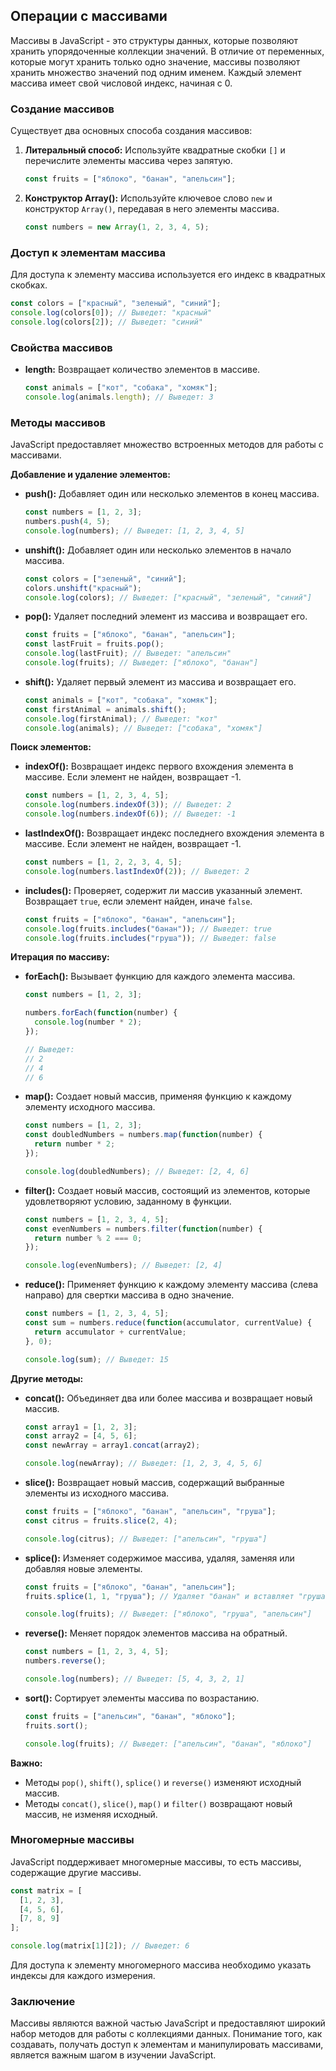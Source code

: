 ## Операции с массивами

Массивы в JavaScript - это структуры данных, которые позволяют хранить упорядоченные коллекции значений. В отличие от переменных, которые могут хранить только одно значение, массивы позволяют хранить множество значений под одним именем.  Каждый элемент массива имеет свой числовой индекс, начиная с 0. 

### Создание массивов

Существует два основных способа создания массивов:

1. **Литеральный способ:** Используйте квадратные скобки `[]` и перечислите элементы массива через запятую.

    ```javascript
    const fruits = ["яблоко", "банан", "апельсин"];
    ```

2. **Конструктор Array():** Используйте ключевое слово `new` и конструктор `Array()`, передавая в него элементы массива.

    ```javascript
    const numbers = new Array(1, 2, 3, 4, 5);
    ```

### Доступ к элементам массива

Для доступа к элементу массива используется его индекс в квадратных скобках. 

```javascript
const colors = ["красный", "зеленый", "синий"];
console.log(colors[0]); // Выведет: "красный"
console.log(colors[2]); // Выведет: "синий"
```

### Свойства массивов

* **length:** Возвращает количество элементов в массиве.

    ```javascript
    const animals = ["кот", "собака", "хомяк"];
    console.log(animals.length); // Выведет: 3
    ```

### Методы массивов

JavaScript предоставляет множество встроенных методов для работы с массивами.

**Добавление и удаление элементов:**

* **push():** Добавляет один или несколько элементов в конец массива.

    ```javascript
    const numbers = [1, 2, 3];
    numbers.push(4, 5);
    console.log(numbers); // Выведет: [1, 2, 3, 4, 5]
    ```

* **unshift():** Добавляет один или несколько элементов в начало массива.

    ```javascript
    const colors = ["зеленый", "синий"];
    colors.unshift("красный");
    console.log(colors); // Выведет: ["красный", "зеленый", "синий"]
    ```

* **pop():** Удаляет последний элемент из массива и возвращает его.

    ```javascript
    const fruits = ["яблоко", "банан", "апельсин"];
    const lastFruit = fruits.pop(); 
    console.log(lastFruit); // Выведет: "апельсин"
    console.log(fruits); // Выведет: ["яблоко", "банан"]
    ```

* **shift():** Удаляет первый элемент из массива и возвращает его.

    ```javascript
    const animals = ["кот", "собака", "хомяк"];
    const firstAnimal = animals.shift();
    console.log(firstAnimal); // Выведет: "кот"
    console.log(animals); // Выведет: ["собака", "хомяк"]
    ```

**Поиск элементов:**

* **indexOf():** Возвращает индекс первого вхождения элемента в массиве. Если элемент не найден, возвращает -1.

    ```javascript
    const numbers = [1, 2, 3, 4, 5];
    console.log(numbers.indexOf(3)); // Выведет: 2
    console.log(numbers.indexOf(6)); // Выведет: -1
    ```

* **lastIndexOf():**  Возвращает индекс последнего вхождения элемента в массиве. Если элемент не найден, возвращает -1.

    ```javascript
    const numbers = [1, 2, 2, 3, 4, 5];
    console.log(numbers.lastIndexOf(2)); // Выведет: 2
    ```

* **includes():** Проверяет, содержит ли массив указанный элемент. Возвращает `true`, если элемент найден, иначе `false`.

    ```javascript
    const fruits = ["яблоко", "банан", "апельсин"];
    console.log(fruits.includes("банан")); // Выведет: true
    console.log(fruits.includes("груша")); // Выведет: false
    ```

**Итерация по массиву:**

* **forEach():** Вызывает функцию для каждого элемента массива.

    ```javascript
    const numbers = [1, 2, 3];

    numbers.forEach(function(number) {
      console.log(number * 2);
    });

    // Выведет:
    // 2
    // 4
    // 6
    ```

* **map():** Создает новый массив, применяя функцию к каждому элементу исходного массива.

    ```javascript
    const numbers = [1, 2, 3];
    const doubledNumbers = numbers.map(function(number) {
      return number * 2;
    });

    console.log(doubledNumbers); // Выведет: [2, 4, 6]
    ```

* **filter():** Создает новый массив, состоящий из элементов, которые удовлетворяют условию, заданному в функции.

    ```javascript
    const numbers = [1, 2, 3, 4, 5];
    const evenNumbers = numbers.filter(function(number) {
      return number % 2 === 0; 
    });

    console.log(evenNumbers); // Выведет: [2, 4]
    ```

* **reduce():** Применяет функцию к каждому элементу массива (слева направо) для свертки массива в одно значение.

    ```javascript
    const numbers = [1, 2, 3, 4, 5];
    const sum = numbers.reduce(function(accumulator, currentValue) {
      return accumulator + currentValue;
    }, 0);

    console.log(sum); // Выведет: 15
    ```

**Другие методы:**

* **concat():** Объединяет два или более массива и возвращает новый массив.

    ```javascript
    const array1 = [1, 2, 3];
    const array2 = [4, 5, 6];
    const newArray = array1.concat(array2);

    console.log(newArray); // Выведет: [1, 2, 3, 4, 5, 6]
    ```

* **slice():** Возвращает новый массив, содержащий выбранные элементы из исходного массива.

    ```javascript
    const fruits = ["яблоко", "банан", "апельсин", "груша"];
    const citrus = fruits.slice(2, 4);

    console.log(citrus); // Выведет: ["апельсин", "груша"]
    ```

* **splice():** Изменяет содержимое массива, удаляя, заменяя или добавляя новые элементы.

    ```javascript
    const fruits = ["яблоко", "банан", "апельсин"];
    fruits.splice(1, 1, "груша"); // Удаляет "банан" и вставляет "груша" на его место

    console.log(fruits); // Выведет: ["яблоко", "груша", "апельсин"]
    ```

* **reverse():** Меняет порядок элементов массива на обратный.

    ```javascript
    const numbers = [1, 2, 3, 4, 5];
    numbers.reverse();

    console.log(numbers); // Выведет: [5, 4, 3, 2, 1]
    ```

* **sort():** Сортирует элементы массива по возрастанию.

    ```javascript
    const fruits = ["апельсин", "банан", "яблоко"];
    fruits.sort();

    console.log(fruits); // Выведет: ["апельсин", "банан", "яблоко"]
    ```

**Важно:** 

* Методы `pop()`, `shift()`, `splice()` и `reverse()` изменяют исходный массив.
* Методы `concat()`, `slice()`, `map()` и `filter()`  возвращают новый массив, не изменяя исходный.

### Многомерные массивы

JavaScript поддерживает многомерные массивы, то есть массивы, содержащие другие массивы. 

```javascript
const matrix = [
  [1, 2, 3],
  [4, 5, 6],
  [7, 8, 9]
];

console.log(matrix[1][2]); // Выведет: 6
```

Для доступа к элементу многомерного массива необходимо указать индексы для каждого измерения. 

### Заключение

Массивы являются важной частью JavaScript и предоставляют широкий набор методов для работы с коллекциями данных. Понимание того, как создавать, получать доступ к элементам и манипулировать массивами, является важным шагом в изучении JavaScript. 
